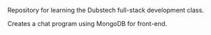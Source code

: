 Repository for learning the Dubstech full-stack development class.

Creates a chat program using MongoDB for front-end.